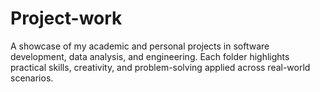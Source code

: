 # Project-work
A showcase of my academic and personal projects in software development, data analysis, and engineering. Each folder highlights practical skills, creativity, and problem-solving applied across real-world scenarios.

